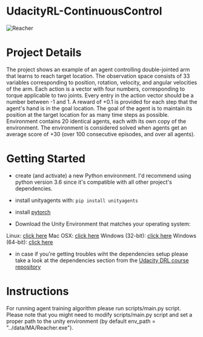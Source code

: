 # UdacityRL-ContinuousControl

![Reacher](/images/reacher.gif)

# Project Details

The project shows an example of an agent controlling double-jointed arm that learns to reach target location. The observation space consists of 33 variables corresponding to position, rotation, velocity, and angular velocities of the arm. Each action is a vector with four numbers, corresponding to torque applicable to two joints. Every entry in the action vector should be a number between -1 and 1. A reward of +0.1 is provided for each step that the agent's hand is in the goal location. The goal of the  agent is to maintain its position at the target location for as many time steps as possible. Environment contains 20 identical agents, each with its own copy of the environment. The environment is considered solved when agents get an average score of +30 (over 100 consecutive episodes, and over all agents).

# Getting Started

* create (and activate) a new Python environment. I'd recommend using python version 3.6 since it's compatible with all other project's dependencies.

* install unityagents with:
`pip install unityagents`

* install [pytorch](https://pytorch.org/)

* Download the Unity Environment that matches your operating system:

Linux: [click here](https://s3-us-west-1.amazonaws.com/udacity-drlnd/P1/Banana/Banana_Linux.zip)
Mac OSX: [click here](https://s3-us-west-1.amazonaws.com/udacity-drlnd/P1/Banana/Banana.app.zip)
Windows (32-bit): [click here](https://s3-us-west-1.amazonaws.com/udacity-drlnd/P1/Banana/Banana_Windows_x86.zip)
Windows (64-bit): [click here](https://s3-us-west-1.amazonaws.com/udacity-drlnd/P1/Banana/Banana_Windows_x86_64.zip)

* in case if you're getting troubles wiht the dependencies setup please take a look at the dependencies section from the [Udacity DRL course repository](https://github.com/udacity/deep-reinforcement-learning/blob/master/README.md)

# Instructions

For running agent training algorithm please run scripts/main.py script.
Please note that you might need to modify scripts/main.py script and set a proper path to the unity environment (by default env_path = "../data/MA/Reacher.exe").


